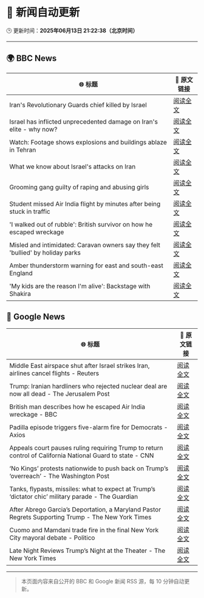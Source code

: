 # 🧠 新闻自动更新

🕒 更新时间：**2025年06月13日 21:22:38（北京时间）**

---

## 🌍 BBC News

| 🌐 标题 | 🔗 原文链接 |
|--------|-------------|
| Iran's Revolutionary Guards chief killed by Israel | [阅读全文](https://www.bbc.com/news/articles/clyg0yywr4no) |
| Israel has inflicted unprecedented damage on Iran's elite - why now? | [阅读全文](https://www.bbc.com/news/articles/c4g3nz1p9wdo) |
| Watch: Footage shows explosions and buildings ablaze in Tehran | [阅读全文](https://www.bbc.com/news/videos/c20qw0xjp10o) |
| What we know about Israel's attacks on Iran | [阅读全文](https://www.bbc.com/news/articles/cdj9vj8glg2o) |
| Grooming gang guilty of raping and abusing girls | [阅读全文](https://www.bbc.com/news/articles/cdd2rld9mj2o) |
| Student missed Air India flight by minutes after being stuck in traffic | [阅读全文](https://www.bbc.com/news/articles/cvgv26zz5wzo) |
| 'I walked out of rubble': British survivor on how he escaped wreckage | [阅读全文](https://www.bbc.com/news/articles/cd901xn4001o) |
| Misled and intimidated: Caravan owners say they felt 'bullied' by holiday parks | [阅读全文](https://www.bbc.com/news/articles/c2016lxnepno) |
| Amber thunderstorm warning for east and south-east England | [阅读全文](https://www.bbc.com/news/articles/c93lrqk60geo) |
| 'My kids are the reason I'm alive': Backstage with Shakira | [阅读全文](https://www.bbc.com/news/articles/cn056ky4d00o) |

## 📰 Google News

| 🌐 标题 | 🔗 原文链接 |
|--------|-------------|
| Middle East airspace shut after Israel strikes Iran, airlines cancel flights - Reuters | [阅读全文](https://news.google.com/rss/articles/CBMitAFBVV95cUxPUGdYZWNMa1BhMXlPeUg3aXF2TU1SX1JMbko4bU9Ud3M2T3VVWGZCLXhYSzVjemlnMFBTS0lscFVsbFAzUmktRzNRYl9hMDhVZFVuMXhZN3N5Q2cyaS1aWUFjbjJCZ2ZJR2VLckN1M0ZjVHNpOXNZNUhwa01jekZaX1hPUjR1V0RHd2IxMklLYW5pM1hBWHpPZURkUUFnMXlMR0FWRnA2Qm9DaFZyVDh3TFJ2UkU?oc=5) |
| Trump: Iranian hardliners who rejected nuclear deal are now all dead - The Jerusalem Post | [阅读全文](https://news.google.com/rss/articles/CBMiXEFVX3lxTFBfcUFtLVhlb3dDcXJfaGJVekk3NnllMTFvYmNqOVo1VG1EZm44S1NkTTU1S2pyTkNaMkV0TFNNZXBFWTY3TFJqSElyX1ZUS1VvZFhxekFVNVRQSzNq?oc=5) |
| British man describes how he escaped Air India wreckage - BBC | [阅读全文](https://news.google.com/rss/articles/CBMiWkFVX3lxTFBoRkJDZmQ4NGFuZDRGSnpCTl82dXJEdXJqWGdrS3VILTBfMDlha2M1Mm02bGdzY1BMOVFNV1ZxUV9HcjdwUHBnR1VLdldmYXJOd2VaYWJ5RDVyd9IBX0FVX3lxTE5TeHhzdVdfRmoyVDZ4Qmk5NjJuekRxdXdJSmxRczRpdldlc0VPbEk2ZVJoQTIxc00tb3VCNEhDb0laU0ZDZ1lTTy1fcHpiRko1N2c3NHVpM1NvaXVaMnNB?oc=5) |
| Padilla episode triggers five-alarm fire for Democrats - Axios | [阅读全文](https://news.google.com/rss/articles/CBMibkFVX3lxTE1WeXZPTzZHMjk4Z1NYS2VoWlN5YzhmaEpDbTJUN1pPWHJrYTdDUnExZkZrWEFWdER4MjIxTVZZYVBYMXYwMGlLdzRiUGJ0cFdCMjNDTVlPVThzZE1OMm14YXlkTUxCQ2RuWTNQTUp3?oc=5) |
| Appeals court pauses ruling requiring Trump to return control of California National Guard to state - CNN | [阅读全文](https://news.google.com/rss/articles/CBMihAFBVV95cUxNbkNNSWgyTmttZFRFc2p2SlZvSUU4SWxYdHZIcnZnYWxPWU0xVzlQNG1QYWRZLURockE0S05udVNFUDFzbzF6dURKNmVaX1l3NG5xcl9LdDgxenJ3eU5DUzhtU0s3Y3Q5RWsxbTU5ZUFyN093YTM3MDF5YTJpNFZ6ZUc2T2HSAYoBQVVfeXFMTXBUMzU3eFZHQjFJbEFKZ2F2eDMzaEJwbVVQaWh1b1AycEtuWW5fVmhsWmNkSGFFOFNJdVI0bWNMdkVMN3BNOWxKRXV2dV8wTVc0UWlkUUowMTE1VURueWpQZDF6c2dIX2pvMy1NV3d1T01oeHRMRFh5cEdKSUNwSTF0ZjFnT1c3c19B?oc=5) |
| ‘No Kings’ protests nationwide to push back on Trump’s ‘overreach’ - The Washington Post | [阅读全文](https://news.google.com/rss/articles/CBMikwFBVV95cUxNYjNucG9GVEg1UjNkbHJYaURSaE4xUjFJd2pVX2J2Uk9xdHNSU3NQb09GTHdHSDh4di1NZXpxalgxcGc0ZVRaeXFLYmkzbEFwLVdqM0c1aHI3SUZMcTgyYVBvLUZTcjdnTUQxVTdjd0E5a1BXQnVMMWZrTGt4bzhwODhDVGZFV2NOeEtoOGRRY18xOVk?oc=5) |
| Tanks, flypasts, missiles: what to expect at Trump’s ‘dictator chic’ military parade - The Guardian | [阅读全文](https://news.google.com/rss/articles/CBMihwFBVV95cUxOS0JxdUEyaGMwWWN3M1lhMEZERkgwbFFLbEFEWUVVRmcwV3Jxa29XcE1rSDhDbXNDS1pwQ0RZQ1FxXzNPWlNXSGZ0NlZxTVowNDZ4YUd3YmVscW1zZHRTTHpTWkgtRC1qaU93cVpOenlNdHdvOUlrZXAzbHI4YTNoVkNEVjFSYlE?oc=5) |
| After Abrego Garcia’s Deportation, a Maryland Pastor Regrets Supporting Trump - The New York Times | [阅读全文](https://news.google.com/rss/articles/CBMifEFVX3lxTE0yaHhaekY1eGc0TmJXQi16V1VGaEVYQVJyMEFYTmcxcFQ3V2ZJUkxvNmJ5MTNXTXctWWZoNzZmRVUzbHI5WUttM2JfUm5NLUttZUZaWU5nT2NiVE11RzJrbmJPRnJxcFY4OWt4SXlFVlVKV0sybDlkT3FzQzY?oc=5) |
| Cuomo and Mamdani trade fire in the final New York City mayoral debate - Politico | [阅读全文](https://news.google.com/rss/articles/CBMitgFBVV95cUxNYzdkaU9jNkx0azlSb2xzZWJjalpBSUYtWWZuS055YW0zNkppNzVZcGRySVNYckZMOVBQbmFkSnV6bXpfOHZHdjJJaXZveXJuWllWQlVob25YOXlxb185T3ByUDd1UThTaTVKQmVBWlhjR1FjcDhCcEUtWUx2bm9lWnM1SmtpOGROZUVBdjVCQjYyTmM1Um1RSHZKZWUtc1R5SXJHd0VXZUd4VDh0OG85UHZGWlcwUQ?oc=5) |
| Late Night Reviews Trump’s Night at the Theater - The New York Times | [阅读全文](https://news.google.com/rss/articles/CBMikAFBVV95cUxQR0dxbFViYWtNU2Fya1hQQmM4Q2V0dEx0MWtkYzBUZGZhY25LY2NYZngyTl9SeWtPTHJlOFF3MTdVeFFSVTNhdExsNUdrOXJQeWVGU09yUXlzeTVQRWdmNlQzNHBqZHpLeFJfb0lDU2I5a25MSFpsU01iT2lkUndLWGFzYWdrN2xkV1pPTzNIb08?oc=5) |

---
> 本页面内容来自公开的 BBC 和 Google 新闻 RSS 源，每 10 分钟自动更新。